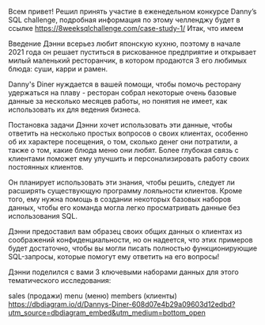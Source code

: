 Всем привет! Решил принять участие в еженедельном конкурсе Danny’s SQL challenge, подробная информация по этому челленджу будет в ссылке https://8weeksqlchallenge.com/case-study-1/
 Итак, что имеем 

 Введение
Дэнни всерьез любит японскую кухню, поэтому в начале 2021 года он решает пуститься в рискованное предприятие и открывает милый маленький ресторанчик, в котором продаются 3 его любимых блюда: суши, карри и рамен.

Danny's Diner нуждается в вашей помощи, чтобы помочь ресторану удержаться на плаву - ресторан собрал некоторые очень базовые данные за несколько месяцев работы, но понятия не имеет, как использовать их для ведения бизнеса.

Постановка задачи
Дэнни хочет использовать эти данные, чтобы ответить на несколько простых вопросов о своих клиентах, особенно об их характере посещения, о том, сколько денег они потратили, а также о том, какие блюда меню они любят. Более глубокая связь с клиентами поможет ему улучшить и персонализировать работу своих постоянных клиентов.

Он планирует использовать эти знания, чтобы решить, следует ли расширять существующую программу лояльности клиентов. Кроме того, ему нужна помощь в создании некоторых базовых наборов данных, чтобы его команда могла легко просматривать данные без использования SQL.

Дэнни предоставил вам образец своих общих данных о клиентах из соображений конфиденциальности, но он надеется, что этих примеров будет достаточно, чтобы вы могли писать полностью функционирующие SQL-запросы, которые помогут ему ответить на его вопросы!

Дэнни поделился с вами 3 ключевыми наборами данных для этого тематического исследования:

sales (продажи)
menu (меню)
members (клиенты)
https://dbdiagram.io/d/Dannys-Diner-608d07e4b29a09603d12edbd?utm_source=dbdiagram_embed&utm_medium=bottom_open
